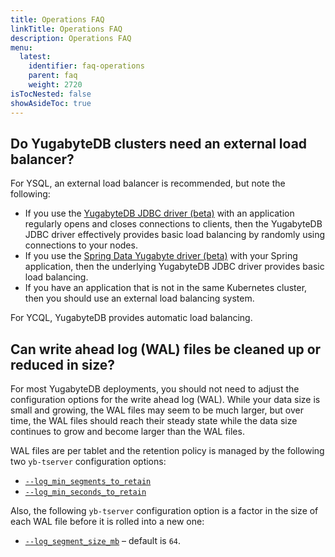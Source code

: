 ```yaml
---
title: Operations FAQ
linkTitle: Operations FAQ
description: Operations FAQ
menu:
  latest:
    identifier: faq-operations
    parent: faq
    weight: 2720
isTocNested: false
showAsideToc: true
---
```


## Do YugabyteDB clusters need an external load balancer?

For YSQL, an external load balancer is recommended, but note the following:

- If you use the [YugabyteDB JDBC driver (beta)](../../reference/drivers/yugabytedb-jdbc-driver) with an application regularly opens and closes connections to clients, then the YugabyteDB JDBC driver effectively provides basic load balancing by randomly using connections to your nodes.
- If you use the [Spring Data Yugabyte driver (beta)](../../reference/drivers/spring-data-yugabytedb) with your Spring application, then the underlying YugabyteDB JDBC driver provides basic load balancing.
- If you have an application that is not in the same Kubernetes cluster, then you should use an external load balancing system.

For YCQL, YugabyteDB provides automatic load balancing.

## Can write ahead log (WAL) files be cleaned up or reduced in size?

For most YugabyteDB deployments, you should not need to adjust the configuration options for the write ahead log (WAL). While your data size is small and growing, the WAL files may seem to be much larger, but over time, the WAL files should reach their steady state while the data size continues to grow and become larger than the WAL files.

WAL files are per tablet and the retention policy is managed by the following two `yb-tserver` configuration options:

- [`--log_min_segments_to_retain`](../../reference/configuration/yb-tserver/#log-min-segments-to-retain)
- [`--log_min_seconds_to_retain`](../../reference/configuration/yb-tserver/#log-min-seconds-to-retain)

Also, the following `yb-tserver` configuration option is a factor in the size of each WAL file before it is rolled into a new one:

- [`--log_segment_size_mb`](../../reference/configuration/yb-tserver/#log-segment-size-mb) – default is `64`.
